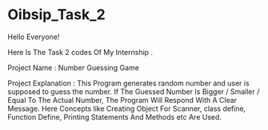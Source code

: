 # Oibsip_Task_2



Hello Everyone!

Here Is The Task 2 codes Of My Internship .

Project Name : Number Guessing Game

Project Explanation :
This Program generates random number and user is supposed to guess the number. If The Guessed Number Is Bigger / Smaller / Equal To The Actual Number, The Program Will Respond With A Clear Message. Here Concepts like Creating Object For Scanner, class define, Function Define, Printing Statements And Methods etc Are Used.
